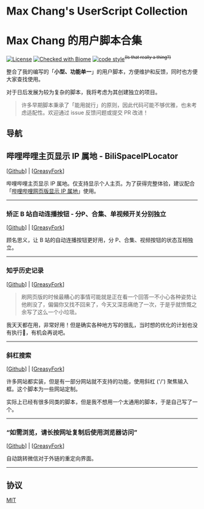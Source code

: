 # Max Chang's UserScript Collection

# Max Chang 的用户脚本合集

[![License](https://img.shields.io/github/license/maxchang3/userscripts?style=flat-square)](LICENSE)
[![Checked with Biome](https://img.shields.io/badge/Checked_with-Biome-60a5fa?style=flat-square&logo=biome)](https://biomejs.dev)
[![code style](https://img.shields.io/badge/Max_Chang-black?style=flat&logoColor=black&label=Code%20Style)](https://github.com/maxchang3/biome-config)<sup><s>(Is that really a thing?)</s></sup>

整合了我的编写的「**小型、功能单一**」的用户脚本，方便维护和反馈，同时也方便大家查找使用。

对于日后发展为较为复杂的脚本，我将考虑为其创建独立的项目。

> 许多早期脚本秉承了「能用就行」的原则，因此代码可能不够优雅，也未考虑适配性。欢迎通过 issue 反馈问题或提交 PR 改进！

## 导航

## 哔哩哔哩主页显示 IP 属地 - BiliSpaceIPLocator

[[Github](./BiliSpaceIPLocator/)] | [[GreasyFork](https://greasyfork.org/scripts/534807)]

哔哩哔哩主页显示 IP 属地。仅支持显示个人主页。为了获得完整体验，建议配合「[哔哩哔哩网页版显示 IP 属地](https://github.com/MaxChang3/Bilibili-Web-Show-IP-Location)」使用。

---

### 矫正 B 站自动连播按钮 - 分P、合集、单视频开关分别独立 

[[Github](./correct-next-button/)] | [[GreasyFork](https://greasyfork.org/scripts/451504)]

顾名思义，让 B 站的自动连播按钮更好用，分 P、合集、视频按钮的状态互相独立。

---

### 知乎历史记录

[[Github](./zhihu-history/)] | [[GreasyFork](https://greasyfork.org/scripts/459852)]

> 刷网页版的时候最糟心的事情可能就是正在看一个回答一不小心各种姿势让他刷没了，偏偏你又找不回来了，今天又深恶痛绝了一次，于是乎就愤慨之余写了这么一个小垃圾。

我天天都在用，非常好用！但是确实各种地方写的很乱，当时想的优化的计划也没有执行🤣，有机会再说吧。

---

### 斜杠搜索

[[Github](./slash-to-search/)] | [[GreasyFork](https://greasyfork.org/scripts/472986)]

许多网站都实装，但是有一部分网站就不支持的功能，使用斜杠 ('/') 聚焦输入框。这个脚本为一些网站定制。

实际上已经有很多同类的脚本，但是我不想用一个太通用的脚本，于是自己写了一个。

---

### “如需浏览，请长按网址复制后使用浏览器访问” 

[[Github](./anti-wechat-anti-external-links)] | [[GreasyFork](https://greasyfork.org/scripts/406675)]

自动跳转微信对于外链的重定向界面。

---
## 协议

[MIT](./LICENSE)
